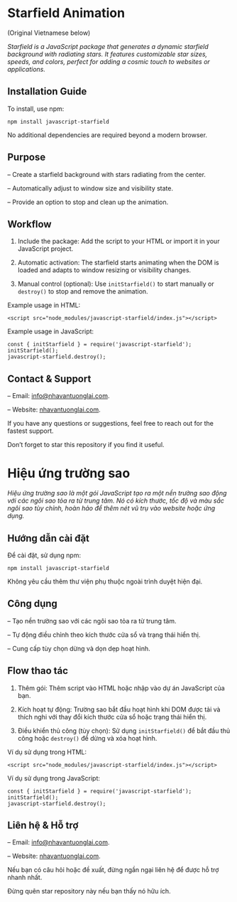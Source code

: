 # Starfield Animation

(Original Vietnamese below)

_Starfield is a JavaScript package that generates a dynamic starfield background with radiating stars. It features customizable star sizes, speeds, and colors, perfect for adding a cosmic touch to websites or applications._

## Installation Guide

To install, use npm:

```
npm install javascript-starfield
```

No additional dependencies are required beyond a modern browser.

## Purpose

– Create a starfield background with stars radiating from the center.

– Automatically adjust to window size and visibility state.

– Provide an option to stop and clean up the animation.

## Workflow

1. Include the package: Add the script to your HTML or import it in your JavaScript project.

2. Automatic activation: The starfield starts animating when the DOM is loaded and adapts to window resizing or visibility changes.

3. Manual control (optional): Use `initStarfield()` to start manually or `destroy()` to stop and remove the animation.

Example usage in HTML:

```
<script src="node_modules/javascript-starfield/index.js"></script>
```

Example usage in JavaScript:

```
const { initStarfield } = require('javascript-starfield');
initStarfield();
javascript-starfield.destroy();
```

## Contact & Support

– Email: info@nhavantuonglai.com.

– Website: [nhavantuonglai.com](https://nhavantuonglai.com).

If you have any questions or suggestions, feel free to reach out for the fastest support.

Don’t forget to star this repository if you find it useful.

# Hiệu ứng trường sao

_Hiệu ứng trường sao là một gói JavaScript tạo ra một nền trường sao động với các ngôi sao tỏa ra từ trung tâm. Nó có kích thước, tốc độ và màu sắc ngôi sao tùy chỉnh, hoàn hảo để thêm nét vũ trụ vào website hoặc ứng dụng._

## Hướng dẫn cài đặt

Để cài đặt, sử dụng npm:

```
npm install javascript-starfield
```

Không yêu cầu thêm thư viện phụ thuộc ngoài trình duyệt hiện đại.

## Công dụng

– Tạo nền trường sao với các ngôi sao tỏa ra từ trung tâm.

– Tự động điều chỉnh theo kích thước cửa sổ và trạng thái hiển thị.

– Cung cấp tùy chọn dừng và dọn dẹp hoạt hình.

## Flow thao tác

1. Thêm gói: Thêm script vào HTML hoặc nhập vào dự án JavaScript của bạn.

2. Kích hoạt tự động: Trường sao bắt đầu hoạt hình khi DOM được tải và thích nghi với thay đổi kích thước cửa sổ hoặc trạng thái hiển thị.

3. Điều khiển thủ công (tùy chọn): Sử dụng `initStarfield()` để bắt đầu thủ công hoặc `destroy()` để dừng và xóa hoạt hình.

Ví dụ sử dụng trong HTML:

```
<script src="node_modules/javascript-starfield/index.js"></script>
```

Ví dụ sử dụng trong JavaScript:

```
const { initStarfield } = require('javascript-starfield');
initStarfield();
javascript-starfield.destroy();
```

## Liên hệ & Hỗ trợ

– Email: info@nhavantuonglai.com.

– Website: [nhavantuonglai.com](https://nhavantuonglai.com).

Nếu bạn có câu hỏi hoặc đề xuất, đừng ngần ngại liên hệ để được hỗ trợ nhanh nhất.

Đừng quên star repository này nếu bạn thấy nó hữu ích.